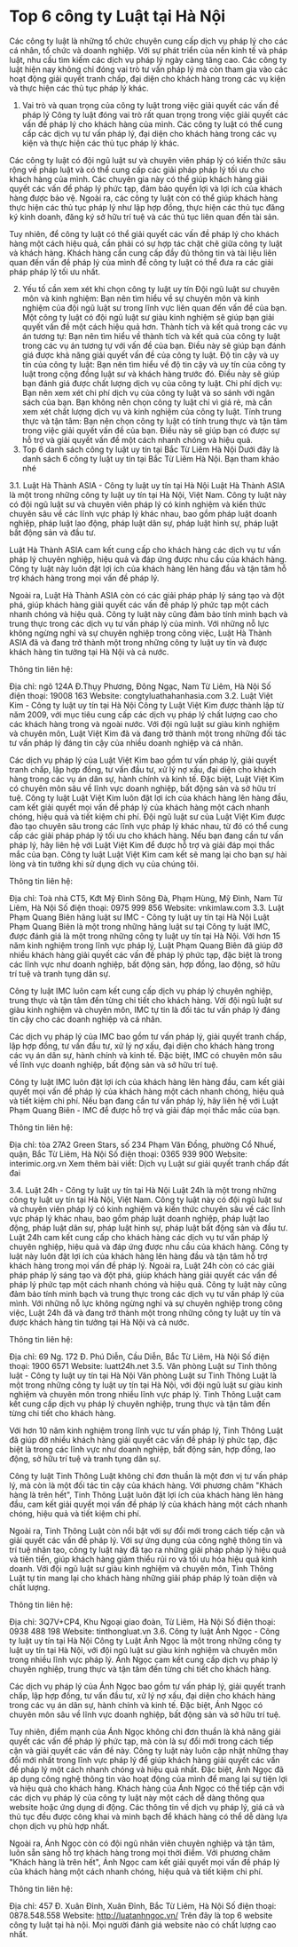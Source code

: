 # Top 6 công ty Luật tại Hà Nội
Các công ty luật là những tổ chức chuyên cung cấp dịch vụ pháp lý cho các cá nhân, tổ chức và doanh nghiệp. Với sự phát triển của nền kinh tế và pháp luật, nhu cầu tìm kiếm các dịch vụ pháp lý ngày càng tăng cao. Các công ty luật hiện nay không chỉ đóng vai trò tư vấn pháp lý mà còn tham gia vào các hoạt động giải quyết tranh chấp, đại diện cho khách hàng trong các vụ kiện và thực hiện các thủ tục pháp lý khác.
1. Vai trò và quan trọng của công ty luật trong việc giải quyết các vấn đề pháp lý
Công ty luật đóng vai trò rất quan trọng trong việc giải quyết các vấn đề pháp lý cho khách hàng của mình. Các công ty luật có thể cung cấp các dịch vụ tư vấn pháp lý, đại diện cho khách hàng trong các vụ kiện và thực hiện các thủ tục pháp lý khác.

Các công ty luật có đội ngũ luật sư và chuyên viên pháp lý có kiến thức sâu rộng về pháp luật và có thể cung cấp các giải pháp pháp lý tối ưu cho khách hàng của mình. Các chuyên gia này có thể giúp khách hàng giải quyết các vấn đề pháp lý phức tạp, đảm bảo quyền lợi và lợi ích của khách hàng được bảo vệ. Ngoài ra, các công ty luật còn có thể giúp khách hàng thực hiện các thủ tục pháp lý như lập hợp đồng, thực hiện các thủ tục đăng ký kinh doanh, đăng ký sở hữu trí tuệ và các thủ tục liên quan đến tài sản.

Tuy nhiên, để công ty luật có thể giải quyết các vấn đề pháp lý cho khách hàng một cách hiệu quả, cần phải có sự hợp tác chặt chẽ giữa công ty luật và khách hàng. Khách hàng cần cung cấp đầy đủ thông tin và tài liệu liên quan đến vấn đề pháp lý của mình để công ty luật có thể đưa ra các giải pháp pháp lý tối ưu nhất.

2. Yếu tố cần xem xét khi chọn công ty luật uy tín
Đội ngũ luật sư chuyên môn và kinh nghiệm: Bạn nên tìm hiểu về sự chuyên môn và kinh nghiệm của đội ngũ luật sư trong lĩnh vực liên quan đến vấn đề của bạn. Một công ty luật có đội ngũ luật sư giàu kinh nghiệm sẽ giúp bạn giải quyết vấn đề một cách hiệu quả hơn.
Thành tích và kết quả trong các vụ án tương tự: Bạn nên tìm hiểu về thành tích và kết quả của công ty luật trong các vụ án tương tự với vấn đề của bạn. Điều này sẽ giúp bạn đánh giá được khả năng giải quyết vấn đề của công ty luật.
Độ tin cậy và uy tín của công ty luật: Bạn nên tìm hiểu về độ tin cậy và uy tín của công ty luật trong cộng đồng luật sư và khách hàng trước đó. Điều này sẽ giúp bạn đánh giá được chất lượng dịch vụ của công ty luật.
Chi phí dịch vụ: Bạn nên xem xét chi phí dịch vụ của công ty luật và so sánh với ngân sách của bạn. Bạn không nên chọn công ty luật chỉ vì giá rẻ, mà cần xem xét chất lượng dịch vụ và kinh nghiệm của công ty luật.
Tính trung thực và tận tâm: Bạn nên chọn công ty luật có tính trung thực và tận tâm trong việc giải quyết vấn đề của bạn. Điều này sẽ giúp bạn có được sự hỗ trợ và giải quyết vấn đề một cách nhanh chóng và hiệu quả.
3. Top 6 danh sách công ty luật uy tín tại Bắc Từ Liêm Hà Nội
Dưới đây là danh sách 6 công ty luật uy tín tại Bắc Từ Liêm Hà Nội. Bạn tham khảo nhé

3.1. Luật Hà Thành ASIA - Công ty luật uy tín tại Hà Nội
Luật Hà Thành ASIA là một trong những công ty luật uy tín tại Hà Nội, Việt Nam. Công ty luật này có đội ngũ luật sư và chuyên viên pháp lý có kinh nghiệm và kiến thức chuyên sâu về các lĩnh vực pháp lý khác nhau, bao gồm pháp luật doanh nghiệp, pháp luật lao động, pháp luật dân sự, pháp luật hình sự, pháp luật bất động sản và đầu tư.

Luật Hà Thành ASIA cam kết cung cấp cho khách hàng các dịch vụ tư vấn pháp lý chuyên nghiệp, hiệu quả và đáp ứng được nhu cầu của khách hàng. Công ty luật này luôn đặt lợi ích của khách hàng lên hàng đầu và tận tâm hỗ trợ khách hàng trong mọi vấn đề pháp lý.

Ngoài ra, Luật Hà Thành ASIA còn có các giải pháp pháp lý sáng tạo và đột phá, giúp khách hàng giải quyết các vấn đề pháp lý phức tạp một cách nhanh chóng và hiệu quả. Công ty luật này cũng đảm bảo tính minh bạch và trung thực trong các dịch vụ tư vấn pháp lý của mình. Với những nỗ lực không ngừng nghỉ và sự chuyên nghiệp trong công việc, Luật Hà Thành ASIA đã và đang trở thành một trong những công ty luật uy tín và được khách hàng tin tưởng tại Hà Nội và cả nước.

Thông tin liên hệ:

Địa chỉ: ngõ 124A Đ.Thụy Phương, Đông Ngạc, Nam Từ Liêm, Hà Nội
Số điện thoại: 19008 163
Website: congtyluathahanhasia.com
3.2. Luật Việt Kim - Công ty luật uy tín tại Hà Nội
Công ty Luật Việt Kim được thành lập từ năm 2009, với mục tiêu cung cấp các dịch vụ pháp lý chất lượng cao cho các khách hàng trong và ngoài nước. Với đội ngũ luật sư giàu kinh nghiệm và chuyên môn, Luật Việt Kim đã và đang trở thành một trong những đối tác tư vấn pháp lý đáng tin cậy của nhiều doanh nghiệp và cá nhân.

Các dịch vụ pháp lý của Luật Việt Kim bao gồm tư vấn pháp lý, giải quyết tranh chấp, lập hợp đồng, tư vấn đầu tư, xử lý nợ xấu, đại diện cho khách hàng trong các vụ án dân sự, hành chính và kinh tế. Đặc biệt, Luật Việt Kim có chuyên môn sâu về lĩnh vực doanh nghiệp, bất động sản và sở hữu trí tuệ.
Công ty luật Luật Việt Kim luôn đặt lợi ích của khách hàng lên hàng đầu, cam kết giải quyết mọi vấn đề pháp lý của khách hàng một cách nhanh chóng, hiệu quả và tiết kiệm chi phí. Đội ngũ luật sư của Luật Việt Kim được đào tạo chuyên sâu trong các lĩnh vực pháp lý khác nhau, từ đó có thể cung cấp các giải pháp pháp lý tối ưu cho khách hàng. Nếu bạn đang cần tư vấn pháp lý, hãy liên hệ với Luật Việt Kim để được hỗ trợ và giải đáp mọi thắc mắc của bạn. Công ty luật Luật Việt Kim cam kết sẽ mang lại cho bạn sự hài lòng và tin tưởng khi sử dụng dịch vụ của chúng tôi.

Thông tin liên hệ:

Địa chỉ: Toà nhà CT5, Kđt Mỹ Đình Sông Đà, Phạm Hùng, Mỹ Đình, Nam Từ Liêm, Hà Nội
Số điện thoại: 0975 999 856
Website: vnkimlaw.com
3.3. Luật Phạm Quang Biên hãng luật sư IMC - Công ty luật uy tín tại Hà Nội
Luật Phạm Quang Biên là một trong những hãng luật sư tại Công ty luật IMC, được đánh giá là một trong những công ty luật uy tín tại Hà Nội. Với hơn 15 năm kinh nghiệm trong lĩnh vực pháp lý, Luật Phạm Quang Biên đã giúp đỡ nhiều khách hàng giải quyết các vấn đề pháp lý phức tạp, đặc biệt là trong các lĩnh vực như doanh nghiệp, bất động sản, hợp đồng, lao động, sở hữu trí tuệ và tranh tụng dân sự.

Công ty luật IMC luôn cam kết cung cấp dịch vụ pháp lý chuyên nghiệp, trung thực và tận tâm đến từng chi tiết cho khách hàng. Với đội ngũ luật sư giàu kinh nghiệm và chuyên môn, IMC tự tin là đối tác tư vấn pháp lý đáng tin cậy cho các doanh nghiệp và cá nhân.

Các dịch vụ pháp lý của IMC bao gồm tư vấn pháp lý, giải quyết tranh chấp, lập hợp đồng, tư vấn đầu tư, xử lý nợ xấu, đại diện cho khách hàng trong các vụ án dân sự, hành chính và kinh tế. Đặc biệt, IMC có chuyên môn sâu về lĩnh vực doanh nghiệp, bất động sản và sở hữu trí tuệ.

Công ty luật IMC luôn đặt lợi ích của khách hàng lên hàng đầu, cam kết giải quyết mọi vấn đề pháp lý của khách hàng một cách nhanh chóng, hiệu quả và tiết kiệm chi phí. Nếu bạn đang cần tư vấn pháp lý, hãy liên hệ với Luật Phạm Quang Biên - IMC để được hỗ trợ và giải đáp mọi thắc mắc của bạn.

Thông tin liên hệ:

Địa chỉ: tòa 27A2 Green Stars, số 234 Phạm Văn Đồng, phường Cổ Nhuế, quận, Bắc Từ Liêm, Hà Nội
Số điện thoại: 0365 939 900
Website: interimic.org.vn
Xem thêm bài viết: Dịch vụ Luật sư giải quyết tranh chấp đất đai

3.4. Luật 24h - Công ty luật uy tín tại Hà Nội
Luật 24h là một trong những công ty luật uy tín tại Hà Nội, Việt Nam. Công ty luật này có đội ngũ luật sư và chuyên viên pháp lý có kinh nghiệm và kiến thức chuyên sâu về các lĩnh vực pháp lý khác nhau, bao gồm pháp luật doanh nghiệp, pháp luật lao động, pháp luật dân sự, pháp luật hình sự, pháp luật bất động sản và đầu tư. Luật 24h cam kết cung cấp cho khách hàng các dịch vụ tư vấn pháp lý chuyên nghiệp, hiệu quả và đáp ứng được nhu cầu của khách hàng.
Công ty luật này luôn đặt lợi ích của khách hàng lên hàng đầu và tận tâm hỗ trợ khách hàng trong mọi vấn đề pháp lý. Ngoài ra, Luật 24h còn có các giải pháp pháp lý sáng tạo và đột phá, giúp khách hàng giải quyết các vấn đề pháp lý phức tạp một cách nhanh chóng và hiệu quả. Công ty luật này cũng đảm bảo tính minh bạch và trung thực trong các dịch vụ tư vấn pháp lý của mình. Với những nỗ lực không ngừng nghỉ và sự chuyên nghiệp trong công việc, Luật 24h đã và đang trở thành một trong những công ty luật uy tín và được khách hàng tin tưởng tại Hà Nội và cả nước.

Thông tin liên hệ:

Địa chỉ: 69 Ng. 172 Đ. Phú Diễn, Cầu Diễn, Bắc Từ Liêm, Hà Nội
Số điện thoại: 1900 6571
Website: luatt24h.net
3.5. Văn phòng Luật sư Tinh thông luật - Công ty luật uy tín tại Hà Nội
Văn phòng Luật sư Tinh Thông Luật là một trong những công ty luật uy tín tại Hà Nội, với đội ngũ luật sư giàu kinh nghiệm và chuyên môn trong nhiều lĩnh vực pháp lý. Tinh Thông Luật cam kết cung cấp dịch vụ pháp lý chuyên nghiệp, trung thực và tận tâm đến từng chi tiết cho khách hàng.

Với hơn 10 năm kinh nghiệm trong lĩnh vực tư vấn pháp lý, Tinh Thông Luật đã giúp đỡ nhiều khách hàng giải quyết các vấn đề pháp lý phức tạp, đặc biệt là trong các lĩnh vực như doanh nghiệp, bất động sản, hợp đồng, lao động, sở hữu trí tuệ và tranh tụng dân sự.

Công ty luật Tinh Thông Luật không chỉ đơn thuần là một đơn vị tư vấn pháp lý, mà còn là một đối tác tin cậy của khách hàng. Với phương châm "Khách hàng là trên hết", Tinh Thông Luật luôn đặt lợi ích của khách hàng lên hàng đầu, cam kết giải quyết mọi vấn đề pháp lý của khách hàng một cách nhanh chóng, hiệu quả và tiết kiệm chi phí.

Ngoài ra, Tinh Thông Luật còn nổi bật với sự đổi mới trong cách tiếp cận và giải quyết các vấn đề pháp lý. Với sự ứng dụng của công nghệ thông tin và trí tuệ nhân tạo, công ty luật này đã tạo ra những giải pháp pháp lý hiệu quả và tiên tiến, giúp khách hàng giảm thiểu rủi ro và tối ưu hóa hiệu quả kinh doanh. Với đội ngũ luật sư giàu kinh nghiệm và chuyên môn, Tinh Thông Luật tự tin mang lại cho khách hàng những giải pháp pháp lý toàn diện và chất lượng.

Thông tin liên hệ:

Địa chỉ: 3Q7V+CP4, Khu Ngoại giao đoàn, Từ Liêm, Hà Nội
Số điện thoại: 0938 488 198
Website: tinthongluat.vn
3.6. Công ty luật Ánh Ngọc - Công ty luật uy tín tại Hà Nội
Công ty Luật Ánh Ngọc là một trong những công ty luật uy tín tại Hà Nội, với đội ngũ luật sư giàu kinh nghiệm và chuyên môn trong nhiều lĩnh vực pháp lý. Ánh Ngọc cam kết cung cấp dịch vụ pháp lý chuyên nghiệp, trung thực và tận tâm đến từng chi tiết cho khách hàng.

Các dịch vụ pháp lý của Ánh Ngọc bao gồm tư vấn pháp lý, giải quyết tranh chấp, lập hợp đồng, tư vấn đầu tư, xử lý nợ xấu, đại diện cho khách hàng trong các vụ án dân sự, hành chính và kinh tế. Đặc biệt, Ánh Ngọc có chuyên môn sâu về lĩnh vực doanh nghiệp, bất động sản và sở hữu trí tuệ.

Tuy nhiên, điểm mạnh của Ánh Ngọc không chỉ đơn thuần là khả năng giải quyết các vấn đề pháp lý phức tạp, mà còn là sự đổi mới trong cách tiếp cận và giải quyết các vấn đề này. Công ty luật này luôn cập nhật những thay đổi mới nhất trong lĩnh vực pháp lý để giúp khách hàng giải quyết các vấn đề pháp lý một cách nhanh chóng và hiệu quả nhất.
Đặc biệt, Ánh Ngọc đã áp dụng công nghệ thông tin vào hoạt động của mình để mang lại sự tiện lợi và hiệu quả cho khách hàng. Khách hàng của Ánh Ngọc có thể tiếp cận với các dịch vụ pháp lý của công ty luật này một cách dễ dàng thông qua website hoặc ứng dụng di động. Các thông tin về dịch vụ pháp lý, giá cả và thủ tục đều được công khai và minh bạch để khách hàng có thể dễ dàng lựa chọn dịch vụ phù hợp nhất.

Ngoài ra, Ánh Ngọc còn có đội ngũ nhân viên chuyên nghiệp và tận tâm, luôn sẵn sàng hỗ trợ khách hàng trong mọi thời điểm. Với phương châm "Khách hàng là trên hết", Ánh Ngọc cam kết giải quyết mọi vấn đề pháp lý của khách hàng một cách nhanh chóng, hiệu quả và tiết kiệm chi phí.

Thông tin liên hệ:

Địa chỉ: 457 Đ. Xuân Đỉnh, Xuân Đỉnh, Bắc Từ Liêm, Hà Nội
Số điện thoại: 0878.548.558
Website: http://luatanhngoc.vn/
 Trên đây là top 6 website công ty luật tại hà nội. Mọi người đánh giá website nào có chất lượng cao nhất. 
